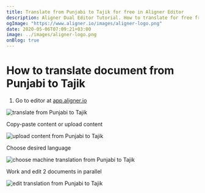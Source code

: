 ```yaml
---
title: Translate from Punjabi to Tajik for free in Aligner Editor
description: Aligner Dual Editor Tutorial. How to translate for free from Punjabi to Tajik. Aligner is multilingual document management platform. 
ogImage: "https://www.aligner.io/images/aligner-logo.png"
date: 2020-05-06T07:09:21+03:00
image: ../images/aligner-logo.png
onBlog: true
---
```


# How to translate document from Punjabi to Tajik

1. Go to editor at [app.aligner.io](https://app.aligner.io "Aligner App web page")

![translate from Punjabi to Tajik](../aligner-blank-editor.png "translate from Punjabi to Tajik")

Copy-paste content or upload content

![upload content from Punjabi to Tajik](../aligner-uploaded-document.png "upload content from Punjabi to Tajik")

Choose desired language

![choose machine translation from Punjabi to Tajik](../aligner-language-dropdown.png "choose machine translation from Punjabi to Tajik")

Work and edit 2 documents in parallel

![edit translation from Punjabi to Tajik](../aligner-double-sitded-editor.png "edit translation from Punjabi to Tajik")

